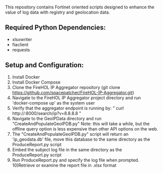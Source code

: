 This repository contains Fortinet oriented scripts designed to enhance the value of log data with registry and geolocation data.

Required Python Dependencies:
----------------------------
- xlsxwriter
- fiaclient
- requests

Setup and Configuration:
-----------------------

1) Install Docker
2) Install Docker Compose
3) Clone the FireHOL IP Aggregator repository (git clone https://github.com/spacepatcher/FireHOL-IP-Aggregator.git)
4) Navigate to the FireHOL IP Aggregator project directory and run 'docker-compose up' as the system user
5) Verify that the aggregator endpoint is running by: " curl http://<container-host-addr>:8000/search/ip?v=8.8.8.8 "
6) Navigate to the GeoIPData directory and run "CreateAndPopulateGeoIPDB.py"
   Note: this will take a while, but the offline query option is less expensive than other API options on the web.
7) The "CreateAndPopulateGeoIPDB.py" script will return an 'ip_geodata.db' file, move this database to the same directory as the ProduceReport.py script
8) Embed the subject log file in the same directory as the ProduceReport.py script
9) Run ProduceReport.py and specify the log file when prompted. 
10)Retrieve or examine the report file in .xlsx format
